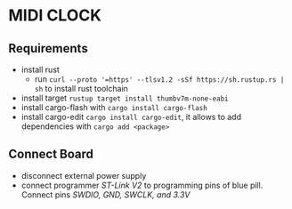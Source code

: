 # MIDI CLOCK

## Requirements

* install rust
  * run `curl --proto '=https' --tlsv1.2 -sSf https://sh.rustup.rs | sh` to install rust toolchain
* install target `rustup target install thumbv7m-none-eabi`
* install cargo-flash with `cargo install cargo-flash`
* install cargo-edit `cargo install cargo-edit`, it allows to add dependencies with `cargo add <package>`

## Connect Board

* disconnect external power supply
* connect programmer *ST-Link V2* to programming pins of blue pill. Connect pins *SWDIO, GND, SWCLK, and 3.3V*
